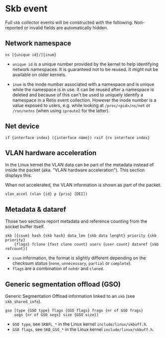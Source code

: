 # Skb event

Full `skb` collector events will be constructed with the following. Non-reported
or invalid fields are automatically hidden.

## Network namespace

```none
ns [{unique id}/]{inum}
```

- `unique id` is a unique number provided by the kernel to help identifying
  network namespaces. It is guaranteed not to be reused. It might not be
  available on older kernels.

- `inum` is the inode number associated with a namespace and is unique while the
  namespace is in use. It can be reused after a namespace is deleted and because
  of this can't be used to uniquely identify a namespace in a Retis event
  collection. However the inode number is a value exposed to users, e.g. while
  looking at `/proc/<pid>/ns/net` or `/run/netns` (when using `iproute2` for the
  latter).

## Net device

```none
if {interface index} ({interface name}) rxif {rx interface index}
```

## VLAN hardware acceleration

In the Linux kernel the VLAN data can be part of the metadata instead of inside
the packet (aka. "VLAN hardware acceleration"). This section displays this.

When not accelerated, the VLAN information is shown as part of the packet.

```none
vlan_accel (vlan {id} p {prio} [DEI])
```

## Metadata & dataref

Those two sections report metadata and reference counting from the socket buffer
itself.

```none
skb [{csum} hash {skb hash} data_len {skb data lenght} priority {skb priority}
    {flags} fclone {fast clone count} users {user count} dataref {skb refcount}]
```

- `csum` information, the format is slightly different depending on the checksum
  status (`none`, `unnecessary`, `partial` or `complete`).
- `flags` are a combination of `nohdr` and `cloned`.

## Generic segmentation offload (GSO)

Generic Segmentation Offload information linked to an `skb` (see
`skb_shared_info`).

```none
gso [type {GSO type} flags {GSO flags} frags {nr of GSO frags}
    segs {nr of GSO segs} size {GSO size}]
```

- `GSO type`, see `SKBFL_*` in the Linux kernel `include/linux/skbuff.h`.
- `GSO flags`, see `SKB_GSO_*` in the Linux kernel `include/linux/skbuff.h`.
